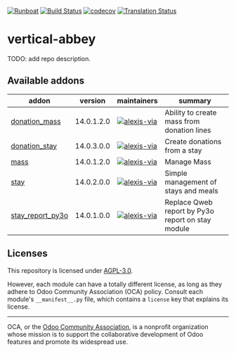
[![Runboat](https://img.shields.io/badge/runboat-Try%20me-875A7B.png)](https://runboat.odoo-community.org/builds?repo=OCA/vertical-abbey&target_branch=14.0)
[![Build Status](https://travis-ci.com/OCA/vertical-abbey.svg?branch=14.0)](https://travis-ci.com/OCA/vertical-abbey)
[![codecov](https://codecov.io/gh/OCA/vertical-abbey/branch/14.0/graph/badge.svg)](https://codecov.io/gh/OCA/vertical-abbey)
[![Translation Status](https://translation.odoo-community.org/widgets/vertical-abbey-14-0/-/svg-badge.svg)](https://translation.odoo-community.org/engage/vertical-abbey-14-0/?utm_source=widget)

<!-- /!\ do not modify above this line -->

# vertical-abbey

TODO: add repo description.

<!-- /!\ do not modify below this line -->

<!-- prettier-ignore-start -->

[//]: # (addons)

Available addons
----------------
addon | version | maintainers | summary
--- | --- | --- | ---
[donation_mass](donation_mass/) | 14.0.1.2.0 | [![alexis-via](https://github.com/alexis-via.png?size=30px)](https://github.com/alexis-via) | Ability to create mass from donation lines
[donation_stay](donation_stay/) | 14.0.3.0.0 | [![alexis-via](https://github.com/alexis-via.png?size=30px)](https://github.com/alexis-via) | Create donations from a stay
[mass](mass/) | 14.0.1.2.0 | [![alexis-via](https://github.com/alexis-via.png?size=30px)](https://github.com/alexis-via) | Manage Mass
[stay](stay/) | 14.0.2.0.0 | [![alexis-via](https://github.com/alexis-via.png?size=30px)](https://github.com/alexis-via) | Simple management of stays and meals
[stay_report_py3o](stay_report_py3o/) | 14.0.1.0.0 | [![alexis-via](https://github.com/alexis-via.png?size=30px)](https://github.com/alexis-via) | Replace Qweb report by Py3o report on stay module

[//]: # (end addons)

<!-- prettier-ignore-end -->

## Licenses

This repository is licensed under [AGPL-3.0](LICENSE).

However, each module can have a totally different license, as long as they adhere to Odoo Community Association (OCA)
policy. Consult each module's `__manifest__.py` file, which contains a `license` key
that explains its license.

----
OCA, or the [Odoo Community Association](http://odoo-community.org/), is a nonprofit
organization whose mission is to support the collaborative development of Odoo features
and promote its widespread use.

